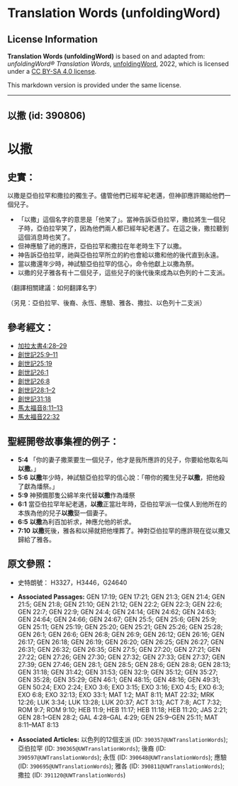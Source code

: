 # Translation Words (unfoldingWord)

## License Information

**Translation Words (unfoldingWord)** is based on and adapted from: _unfoldingWord® Translation Words_, [unfoldingWord](https://unfoldingword.org/utw), 2022, which is licensed under a [CC BY-SA 4.0 license](https://creativecommons.org/licenses/by-sa/4.0/legalcode.en).

This markdown version is provided under the same license.



--------------------------------

## 以撒 (id: 390806)

以撒
==

史實：
---

以撒是亞伯拉罕和撒拉的獨生子。儘管他們已經年紀老邁，但神卻應許賜給他們一個兒子。

* 「以撒」這個名字的意思是「他笑了」。當神告訴亞伯拉罕，撒拉將生一個兒子時，亞伯拉罕笑了，因為他們兩人都已經年紀老邁了。在這之後，撒拉聽到這個消息時也笑了。
* 但神應驗了祂的應許，亞伯拉罕和撒拉在年老時生下了以撒。
* 神告訴亞伯拉罕，祂與亞伯拉罕所立的約也會給以撒和他的後代直到永遠。
* 當以撒還年少時，神試驗亞伯拉罕的信心，命令他獻上以撒為祭。
* 以撒的兒子雅各有十二個兒子，這些兒子的後代後來成為以色列的十二支派。

（翻譯相關建議：如何翻譯名字）

（另見：亞伯拉罕、後裔、永恆、應驗、雅各、撒拉、以色列十二支派）

參考經文：
-----

* [加拉太書4:28–29](https://ref.ly/Gal4:28-Gal4:29)
* [創世記25:9–11](https://ref.ly/Gen25:9-Gen25:11)
* [創世記25:19](https://ref.ly/Gen25:19)
* [創世記26:1](https://ref.ly/Gen26:1)
* [創世記26:8](https://ref.ly/Gen26:8)
* [創世記28:1–2](https://ref.ly/Gen28:1-Gen28:2)
* [創世記31:18](https://ref.ly/Gen31:18)
* [馬太福音8:11–13](https://ref.ly/Matt8:11-Matt8:13)
* [馬太福音22:32](https://ref.ly/Matt22:32)

聖經開卷故事集裡的例子：
------------

* **5:4** 「你的妻子撒萊要生一個兒子，他才是我所應許的兒子，你要給他取名叫**以撒**。」
* **5:6** **以撒**年少時，神試驗亞伯拉罕的信心說：「帶你的獨生兒子**以撒**，把他殺了獻為燔祭。」
* **5:9** 神預備那隻公綿羊來代替**以撒**作為燔祭
* **6:1** 當亞伯拉罕年紀老邁，**以撒**正當壯年時，亞伯拉罕派一位僕人到他所在的本族為他的兒子**以撒**娶一個妻子。
* **6:5** **以撒**為利百加祈求，神應允他的祈求。
* **7:10** **以撒**死後，雅各和以掃就把他埋葬了。神對亞伯拉罕的應許現在從以撒又歸給了雅各。

原文參照：
-----

* 史特朗號： H3327，H3446，G24640

* **Associated Passages:** GEN 17:19; GEN 17:21; GEN 21:3; GEN 21:4; GEN 21:5; GEN 21:8; GEN 21:10; GEN 21:12; GEN 22:2; GEN 22:3; GEN 22:6; GEN 22:7; GEN 22:9; GEN 24:4; GEN 24:14; GEN 24:62; GEN 24:63; GEN 24:64; GEN 24:66; GEN 24:67; GEN 25:5; GEN 25:6; GEN 25:9; GEN 25:11; GEN 25:19; GEN 25:20; GEN 25:21; GEN 25:26; GEN 25:28; GEN 26:1; GEN 26:6; GEN 26:8; GEN 26:9; GEN 26:12; GEN 26:16; GEN 26:17; GEN 26:18; GEN 26:19; GEN 26:20; GEN 26:25; GEN 26:27; GEN 26:31; GEN 26:32; GEN 26:35; GEN 27:5; GEN 27:20; GEN 27:21; GEN 27:22; GEN 27:26; GEN 27:30; GEN 27:32; GEN 27:33; GEN 27:37; GEN 27:39; GEN 27:46; GEN 28:1; GEN 28:5; GEN 28:6; GEN 28:8; GEN 28:13; GEN 31:18; GEN 31:42; GEN 31:53; GEN 32:9; GEN 35:12; GEN 35:27; GEN 35:28; GEN 35:29; GEN 46:1; GEN 48:15; GEN 48:16; GEN 49:31; GEN 50:24; EXO 2:24; EXO 3:6; EXO 3:15; EXO 3:16; EXO 4:5; EXO 6:3; EXO 6:8; EXO 32:13; EXO 33:1; MAT 1:2; MAT 8:11; MAT 22:32; MRK 12:26; LUK 3:34; LUK 13:28; LUK 20:37; ACT 3:13; ACT 7:8; ACT 7:32; ROM 9:7; ROM 9:10; HEB 11:9; HEB 11:17; HEB 11:18; HEB 11:20; JAS 2:21; GEN 28:1–GEN 28:2; GAL 4:28–GAL 4:29; GEN 25:9–GEN 25:11; MAT 8:11–MAT 8:13
* **Associated Articles:** 以色列的12個支派 (ID: `390357@UWTranslationWords`); 亞伯拉罕 (ID: `390365@UWTranslationWords`); 後裔 (ID: `390597@UWTranslationWords`); 永恆 (ID: `390648@UWTranslationWords`); 應驗 (ID: `390695@UWTranslationWords`); 雅各 (ID: `390811@UWTranslationWords`); 撒拉 (ID: `391120@UWTranslationWords`)

